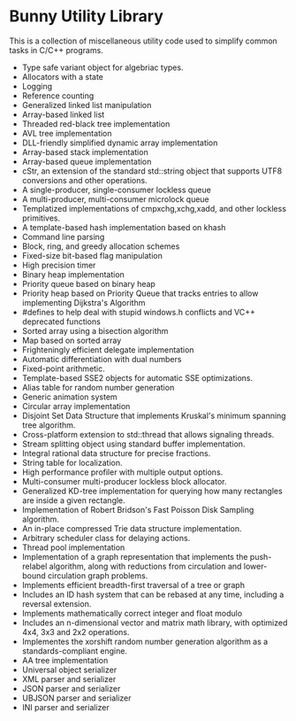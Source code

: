# Bunny Utility Library
 
This is a collection of miscellaneous utility code used to simplify common tasks in C/C++ programs.

* Type safe variant object for algebriac types.
* Allocators with a state
* Logging
* Reference counting
* Generalized linked list manipulation
* Array-based linked list
* Threaded red-black tree implementation
* AVL tree implementation
* DLL-friendly simplified dynamic array implementation
* Array-based stack implementation
* Array-based queue implementation
* cStr, an extension of the standard std::string object that supports UTF8 conversions and other operations.
* A single-producer, single-consumer lockless queue
* A multi-producer, multi-consumer microlock queue
* Templatized implementations of cmpxchg,xchg,xadd, and other lockless primitives.
* A template-based hash implementation based on khash
* Command line parsing
* Block, ring, and greedy allocation schemes
* Fixed-size bit-based flag manipulation
* High precision timer
* Binary heap implementation
* Priority queue based on binary heap
* Priority heap based on Priority Queue that tracks entries to allow implementing Dijkstra's Algorithm
* #defines to help deal with stupid windows.h conflicts and VC++ deprecated functions
* Sorted array using a bisection algorithm
* Map based on sorted array
* Frighteningly efficient delegate implementation
* Automatic differentiation with dual numbers
* Fixed-point arithmetic.
* Template-based SSE2 objects for automatic SSE optimizations.
* Alias table for random number generation
* Generic animation system
* Circular array implementation
* Disjoint Set Data Structure that implements Kruskal's minimum spanning tree algorithm.
* Cross-platform extension to std::thread that allows signaling threads.
* Stream splitting object using standard buffer implementation.
* Integral rational data structure for precise fractions.
* String table for localization.
* High performance profiler with multiple output options.
* Multi-consumer multi-producer lockless block allocator.
* Generalized KD-tree implementation for querying how many rectangles are inside a given rectangle.
* Implementation of Robert Bridson's Fast Poisson Disk Sampling algorithm.
* An in-place compressed Trie data structure implementation.
* Arbitrary scheduler class for delaying actions.
* Thread pool implementation
* Implementation of a graph representation that implements the push-relabel algorithm, along with reductions from circulation and lower-bound circulation graph problems.
* Implements efficient breadth-first traversal of a tree or graph
* Includes an ID hash system that can be rebased at any time, including a reversal extension.
* Implements mathematically correct integer and float modulo
* Includes an n-dimensional vector and matrix math library, with optimized 4x4, 3x3 and 2x2 operations.
* Implementes the xorshift random number generation algorithm as a standards-compliant engine.
* AA tree implementation
* Universal object serializer
* XML parser and serializer
* JSON parser and serializer
* UBJSON parser and serializer
* INI parser and serializer
